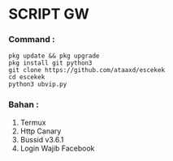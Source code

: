 # SCRIPT GW

### Command :
```
pkg update && pkg upgrade
pkg install git python3
git clone https://github.com/ataaxd/escekek
cd escekek
python3 ubvip.py
```
### Bahan :
1. Termux
2. Http Canary
3. Bussid v3.6.1
4. Login Wajib Facebook
